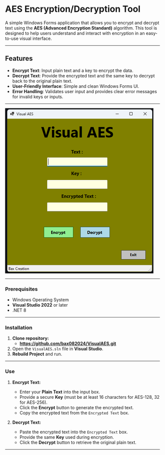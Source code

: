 # AES Encryption/Decryption Tool

A simple Windows Forms application that allows you to encrypt and decrypt text using the **AES (Advanced Encryption Standard)** algorithm. 
This tool is designed to help users understand and interact with encryption in an easy-to-use visual interface.

---

## Features
- **Encrypt Text**: Input plain text and a key to encrypt the data.
- **Decrypt Text**: Provide the encrypted text and the same key to decrypt back to the original plain text.
- **User-Friendly Interface**: Simple and clean Windows Forms UI.
- **Error Handling**: Validates user input and provides clear error messages for invalid keys or inputs.

---

![Program](app.png)

---

### Prerequisites
- Windows Operating System
- **Visual Studio 2022** or later
- .NET 8

---

### Installation

1. **Clone repository:**
	- **https://github.com/bax082024/VisualAES.git**
2. Open the `VisualAES.sln` file in **Visual Studio**.
3. **Rebuild Project** and run.

---

### Use

1. **Encrypt Text:**
	- Enter your **Plain Text** into the input box.
	- Provide a secure **Key** (must be at least 16 characters for AES-128, 32 for AES-256).
	- Click the **Encrypt** button to generate the encrypted text.
	- Copy the encrypted text from the `Encrypted Text` box.

2. **Decrypt Text:**
	- Paste the encrypted text into the `Encrypted Text` box.
	- Provide the same **Key** used during encryption.
	- Click the **Decrypt** button to retrieve the original plain text.

---

